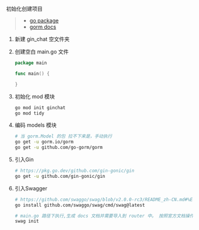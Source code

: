 初始化创建项目

> - [go package](https://pkg.go.dev/)
> - [gorm docs](https://gorm.io/docs/)

1. 新建 gin_chat 空文件夹
2. 创建空白 main.go 文件
    ```go
    package main
    
    func main() {
    
    }
    ```
3. 初始化 mod 模块
    ```bash
    go mod init ginchat
    go mod tidy
    ```
4. 编码 models 模块
   ```bash
   # 当 gorm.Model 的包 拉不下来是，手动执行
   go get -u gorm.io/gorm
   go get -u github.com/go-gorm/gorm
   ```

5. 引入Gin
   ```bash
   # https://pkg.go.dev/github.com/gin-gonic/gin
   go get -u github.com/gin-gonic/gin 
   ```

6. 引入Swagger
   ```bash
   # https://github.com/swaggo/swag/blob/v2.0.0-rc3/README_zh-CN.md#%E5%BF%AB%E9%80%9F%E5%BC%80%E5%A7%8B
   go install github.com/swaggo/swag/cmd/swag@latest
   
   # main.go 路径下执行,生成 docs 文档并需要导入到 router 中。 按照官方文档操作
   swag init 
   
   ```
   